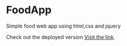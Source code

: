 # FoodApp

Simple food web app using html,css and jquery

Check out the deployed version [Visit the link](https://eatitapp.netlify.app/).
